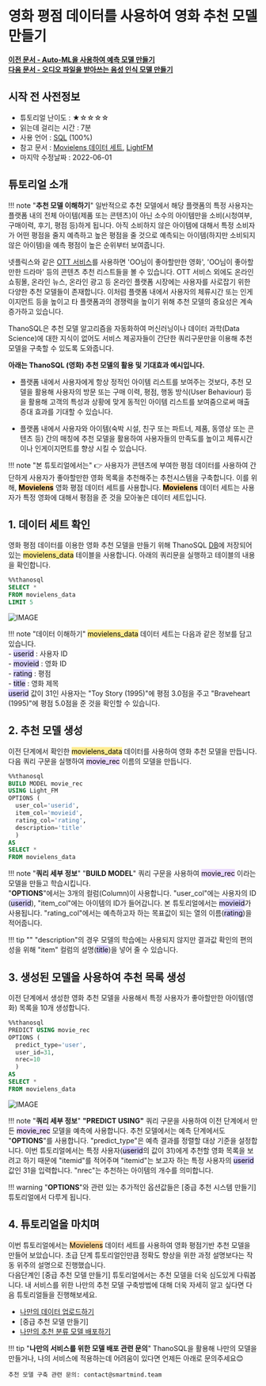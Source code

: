 
# __영화 평점 데이터를 사용하여 영화 추천 모델 만들기__

**[이전 문서 - Auto-ML을 사용하여 예측 모델 만들기](/tutorials/thanosql_ml/regression/automl_regression/)** <br>
**[다음 문서 - 오디오 파일을 받아쓰는 음성 인식 모델 만들기](/tutorials/thanosql_ml/audio_recognition/audio_recognition_wav2vec/)**

## 시작 전 사전정보
- 튜토리얼 난이도 : ★☆☆☆☆
- 읽는데 걸리는 시간 : 7분
- 사용 언어 : [SQL](https://ko.wikipedia.org/wiki/SQL) (100%)
- 참고 문서 : [Movielens 데이터 세트](https://grouplens.org/datasets/movielens/), [LightFM](https://making.lyst.com/lightfm/docs/home.html)
- 마지막 수정날짜 : 2022-06-01

## 튜토리얼 소개

!!! note "__추천 모델 이해하기__"
     일반적으로 추천 모델에서 해당 플랫폼의 특정 사용자는 플랫폼 내의 전체 아이템(제품 또는 콘텐츠)이 아닌 소수의 아이템만을 소비(시청여부, 구매이력, 후기, 평점 등)하게 됩니다. 아직 소비하지 않은 아이템에 대해서 특정 소비자가 어떤 평점을 줄지 예측하고 높은 평점을 줄 것으로 예측되는 아이템(하지만 소비되지 않은 아이템)을 예측 평점이 높은 순위부터 보여줍니다. 

넷플릭스와 같은 [OTT 서비스](https://ko.wikipedia.org/wiki/OTT_%EC%84%9C%EB%B9%84%EC%8A%A4)를 사용하면 'OO님이 좋아할만한 영화', 'OO님이 좋아할만한 드라마' 등의 콘텐츠 추천 리스트들을 볼 수 있습니다. OTT 서비스 외에도 온라인 쇼핑몰, 온라인 뉴스, 온라인 광고 등 온라인 플랫폼 시장에는 사용자를 사로잡기 위한 다양한 추천 모델들이 존재합니다. 이처럼 플랫폼 내에서 사용자의 체류시간 또는 인게이지먼트 등을 높이고 타 플랫폼과의 경쟁력을 높이기 위해 추천 모델의 중요성은 계속 증가하고 있습니다.

ThanoSQL은 추천 모델 알고리즘을 자동화하여 머신러닝이나 데이터 과학(Data Science)에 대한 지식이 없어도 서비스 제공자들이 간단한 쿼리구문만을 이용해 추천 모델을 구축할 수 있도록 도와줍니다.  

__아래는 ThanoSQL (영화) 추천 모델의 활용 및 기대효과 예시입니다.__

- 플랫폼 내에서 사용자에게 항상 정적인 아이템 리스트를 보여주는 것보다, 추천 모델을 활용해 사용자의 방문 또는 구매 이력, 평점, 행동 방식(User Behaviour) 등을 활용해 고객의 특성과 상황에 맞게 동적인 아이템 리스트를 보여줌으로써 매출 증대 효과를 기대할 수 있습니다.    

- 플랫폼 내에서 사용자와 아이템(숙박 시설, 친구 또는 파트너, 제품, 동영상 또는 콘텐츠 등) 간의 매칭에 추천 모델을 활용하여 사용자들의 만족도를 높이고 체류시간이나 인게이지먼트를 향상 시킬 수 있습니다. 

!!! note "본 튜토리얼에서는"
    :point_right: 사용자가 콘텐츠에 부여한 평점 데이터를 사용하여 간단하게 사용자가 좋아할만한 영화 목록을 추천해주는 추천시스템을 구축합니다. 이를 위해, <mark style="background-color:#FFD79C">__Movielens__</mark> 영화 평점 데이터 세트를 사용합니다. <mark style="background-color:#FFD79C">__Movielens__</mark> 데이터 세트는 사용자가 특정 영화에 대해서 평점을 준 것을 모아놓은 데이터 세트입니다. <br>
    

## __1. 데이터 세트 확인__

영화 평점 데이터를 이용한 영화 추천 모델을 만들기 위해 ThanoSQL [DB](https://ko.wikipedia.org/wiki/%EB%8D%B0%EC%9D%B4%ED%84%B0%EB%B2%A0%EC%9D%B4%EC%8A%A4)에 저장되어 있는 <mark style="background-color:#FFEC92 ">movielens_data</mark> 테이블을 사용합니다. 아래의 쿼리문을 실행하고 테이블의 내용을 확인합니다.

```sql
%%thanosql 
SELECT * 
FROM movielens_data 
LIMIT 5
```
![IMAGE](/img/recommendation_lfm_img1.png)

!!! note "데이터 이해하기"
    <mark style="background-color:#FFEC92 ">movielens_data</mark> 데이터 세트는 다음과 같은 정보를 담고 있습니다.  
    - <mark style="background-color:#D7D0FF ">userid</mark> : 사용자 ID   
    - <mark style="background-color:#D7D0FF ">movieid</mark> : 영화 ID  
    - <mark style="background-color:#D7D0FF ">rating</mark> : 평점   
    - <mark style="background-color:#D7D0FF ">title</mark> : 영화 제목  
    <mark style="background-color:#D7D0FF ">userid</mark> 값이 31인 사용자는 "Toy Story (1995)"에 평점 3.0점을 주고 "Braveheart (1995)"에 평점 5.0점을 준 것을 확인할 수 있습니다. 


## __2. 추천 모델 생성__

이전 단계에서 확인한 <mark style="background-color:#FFEC92 ">movielens_data</mark> 데이터를 사용하여 영화 추천 모델을 만듭니다. 다음 쿼리 구문을 실행하여 <mark style="background-color:#E9D7FD ">movie_rec</mark> 이름의 모델을 만듭니다. 


```sql
%%thanosql
BUILD MODEL movie_rec
USING Light_FM
OPTIONS (
  user_col='userid',   
  item_col='movieid',
  rating_col='rating',
  description='title'
  )
AS 
SELECT * 
FROM movielens_data
```

!!! note "__쿼리 세부 정보__"
    "__BUILD MODEL__" 쿼리 구문을 사용하여 <mark style="background-color:#E9D7FD ">movie_rec</mark> 이라는 모델을 만들고 학습시킵니다. <br>
    "__OPTIONS__"에서는 3개의 컬럼(Column)이 사용합니다. "user_col"에는 사용자의 ID (<mark style="background-color:#D7D0FF ">userid</mark>), "item_col"에는 아이템의 ID가 들어갑니다. 본 튜토리얼에서는 <mark style="background-color:#D7D0FF ">movieid</mark>가 사용됩니다. "rating_col"에서는 예측하고자 하는 목표값이 되는 열의 이름(<mark style="background-color:#D7D0FF ">rating</mark>)을 적어줍니다.   

!!! tip ""
    "description"의 경우 모델의 학습에는 사용되지 않지만 결과값 확인의 편의성을 위해 "item" 컬럼의 설명(<mark style="background-color:#D7D0FF ">title</mark>)을 넣어 줄 수 있습니다. 

## __3. 생성된 모델을 사용하여 추천 목록 생성__

이전 단계에서 생성한 영화 추천 모델을 사용해서 특정 사용자가 좋아할만한 아이템(영화) 목록을 10개 생성합니다.

```sql
%%thanosql
PREDICT USING movie_rec
OPTIONS (
  predict_type='user', 
  user_id=31, 
  nrec=10
  )
AS 
SELECT * 
FROM movielens_data
```
![IMAGE](/img/recommendation_lfm_img2.png)

!!! note "__쿼리 세부 정보__" 
    __"PREDICT USING"__ 쿼리 구문을 사용하여 이전 단계에서 만든 <mark style="background-color:#E9D7FD ">movie_rec</mark> 모델을 예측에 사용합니다. 
    추천 모델에서는 예측 단계에서도 "__OPTIONS__"를 사용합니다. "predict_type"은 예측 결과를 정렬할 대상 기준을 설정합니다. 이번 튜토리얼에서는 특정 사용자(<mark style="background-color:#D7D0FF ">userid</mark>의 값이 31)에게 추천할 영화 목록을 보려고 하기 때문에 "itemid"를 적어주며 "itemid"는 보고자 하는 특정 사용자의 <mark style="background-color:#D7D0FF ">userid</mark>값인 31을 입력합니다. "nrec"는 추천하는 아이템의 개수를 의미합니다. 

!!! warning
    "__OPTIONS__"와 관련 있는 추가적인 옵션값들은 [중급 추천 시스템 만들기] 튜토리얼에서 다루게 됩니다.


## __4. 튜토리얼을 마치며__ 

이번 튜토리얼에서는 <mark style="background-color:#FFD79C">Movielens</mark> 데이터 세트를 사용하여 영화 평점기반 추천 모델을 만들어 보았습니다. 초급 단계 튜토리얼인만큼 정확도 향상을 위한 과정 설명보다는 작동 위주의 설명으로 진행했습니다. <br>
다음단계인  [중급 추천 모델 만들기] 튜토리얼에서는 추천 모델을 더욱 심도있게 다뤄봅니다. 내 서비스를 위한 나만의 추천 모델 구축방법에 대해 더욱 자세히 알고 싶다면 다음 튜토리얼들을 진행해보세요. <br>

* [나만의 데이터 업로드하기](/how-to_guides/ThanoSQL_connecting/data_upload/)
* [중급 추천 모델 만들기]
* [나만의 추천 분류 모델 배포하기](/how-to_guides/thanosql_api/rest_api_thanosql_query/)

   
!!! tip "__나만의 서비스를 위한 모델 배포 관련 문의__"
    ThanoSQL을 활용해 나만의 모델을 만들거나, 나의 서비스에 적용하는데 어려움이 있다면 언제든 아래로 문의주세요😊

    추천 모델 구축 관련 문의: contact@smartmind.team